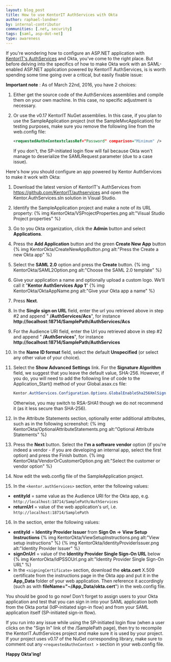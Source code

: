 ```yaml
---
layout: blog_post
title: How to use KentorIT AuthServices with Okta
author: raphael-londner
by: internal-contributor
communities: [.net, security]
tags: [saml, asp-dot-net]
type: awareness
---
```


If you're wondering how to configure an ASP.NET application with [KentorIT's AuthServices](https://github.com/KentorIT/authservices) and Okta, you've come to the right place. But before delving into the specifics of how to make Okta work with an SAML-enabled ASP.NET application powered by KentorIT AuthServices, is is worth spending some time going over a critical, but easily fixable issue:

**Important note** : As of March 22nd, 2016, you have 2 choices:

1. Either get the source code of the AuthServices assemblies and compile them on your own machine. In this case, no specific adjustment is necessary.

2. Or use the v0.17 KentorIT NuGet assemblies. In this case, if you plan to use the SampleApplication project (not the SampleMvcApplication) for testing purposes, make sure you remove the following line from the web.config file:

    ```xml
    <requestedAuthnContextclassRef="Password" comparison="Minimum" />
    ```

    If you don't, the SP-initiated login flow will fail because Okta won't manage to deserialize the SAMLRequest parameter (due to a case issue).

Here's how you should configure an app powered by Kentor AuthServices to make it work with Okta:

1. Download the latest version of KentorIT's AuthServices from <https://github.com/KentorIT/authservices> and open the Kentor.AuthServices.sln solution in Visual Studio.
2. Identify the SampleApplication project and make a note of its URL property:
  {% img KentorOkta/VSProjectProperties.png alt:"Visual Studio Project properties" %}
3. Go to you Okta organization, click the **Admin** button  and select **Applications**.
4. Press the **Add Application** button and the green **Create New App** button
  {% img KentorOkta/CreateNewAppButton.png alt:"Press the Create a new Okta app" %}
5. Select the **SAML 2.0** option and press the **Create** button.
  {% img KentorOkta/SAML2Option.png alt:"Choose the SAML 2.0 template" %}
6. Give your application a name and optionally upload a custom logo. We'll call it "**Kentor AuthServices App 1**"
  {% img KentorOkta/OktaAppName.png alt:"Give your Okta app a name" %}
7. Press **Next**.
8. In the **Single sign on URL** field, enter the url you retrieved above in step #2 and append " **/AuthServices/Acs**", for instance **http://localhost:18714/SamplePath/AuthServices/Acs**
9. For the Audience URI field, enter the Url you retrieved above in step #2 and append " **/AuthServices**", for instance **http://localhost:18714/SamplePath/AuthServices**
10. In the **Name ID format** field, select the default **Unspecified** (or select any other value of your choice).
11. Select the **Show Advanced Settings** link. For the **Signature Algorithm** field, we suggest that you leave the default value, SHA-256. However, if you do, you will need to add the following line of code to the Application_Start() method of your Global.asax.cs file:

    ```java
    Kentor.AuthServices.Configuration.Options.GlobalEnableSha256XmlSignatures();
    ```

    Otherwise, you may switch to RSA-SHA1 though we do not recommend it (as it less secure than SHA-256).
12. In the Attribute Statements section, optionally enter additional attributes, such as in the following screenshot:
  {% img KentorOkta/OptionalAttributeStatements.png alt:"Optional Attribute Statements" %}
13. Press the **Next** button. Select the **I'm a software vendor** option (if you're indeed a vendor - if you are developing an internal app, select the first option) and press the Finish button.
  {% img KentorOkta/VendorOrCustomerOption.png alt:"Select the customer or vendor option" %}
14. Now edit the web.config file of the SampleApplication project.
15. In the `<kentor.authServices>` section, enter the following values:
  - **entityId** = same value as the Audience URI for the Okta app, e.g. `http://localhost:18714/SamplePath/AuthServices`
  - **returnUrl** = value of the web application's url, i.e. `http://localhost:18714/SamplePath`
16. In the <identityProviders> section, enter the following values:
  - **entityId** = **Identity Provider Issuer** from **Sign On** => **View Setup Instructions**
    {% img KentorOkta/ViewSetupInstructions.png alt:"View setup instructions" %}
    {% img KentorOkta/IdentityProviderIssuer.png alt:"Identity Provider Issuer" %}
  - **signOnUrl** = value of the **Identity Provider Single Sign-On URL** below
    {% img KentorOkta/IdPSSOUrl.png alt:"Identity Provider Single Sign-On URL" %}
  - In the `<signingCertificate>` section, download the **okta.cert** X.509 certificate from the instructions page in the Okta app and put it in the **App\_Data** folder of your web application. Then reference it accordingly (such as with **fileName="~/App\_Data/okta.cert**") in the web.config file.


You should be good to go now! Don't forget to assign users to your Okta application and test that you can sign in into your SAML application both from the Okta portal (IdP-initiated sign-in flow) and from your SAML application itself (SP-initiated sign-in flow).

If you run into any issue while using the SP-initiated login flow (when a user clicks on the "Sign In" link of the /SamplePath page), then try to recompile the KentorIT.AuthServices project and make sure it is used by your project. If your project uses v0.17 of the NuGet corresponding library, make sure to comment out any `<requestedAuthnContext >` section in your web.config file.

**Happy Okta'ing!**
